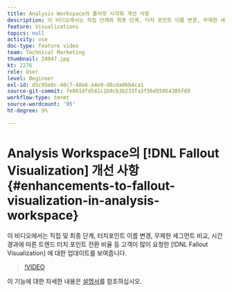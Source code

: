 ```yaml
---
title: Analysis Workspace의 폴아웃 시각화 개선 사항
description: 이 비디오에서는 직접 단계와 최종 단계, 터치 포인트 이름 변경, 무제한 세그먼트 비교, 시간 경과에 따른 트렌드 터치 포인트 전환 비율 등 고객이 많이 요청한 폴아웃 시각화에 대한 업데이트를 보여줍니다.
feature: Visualizations
topics: null
activity: use
doc-type: feature video
team: Technical Marketing
thumbnail: 24047.jpg
kt: 2276
role: User
level: Beginner
exl-id: d5c95e0c-48c7-48e6-a4e9-d8cda06b4ca1
source-git-commit: fe861dfd541c1b9cb3b233fa3f56d55054305fd9
workflow-type: tm+mt
source-wordcount: '95'
ht-degree: 9%

---
```


# Analysis Workspace의 [!DNL Fallout Visualization] 개선 사항 {#enhancements-to-fallout-visualization-in-analysis-workspace}

이 비디오에서는 직접 및 최종 단계, 터치포인트 이름 변경, 무제한 세그먼트 비교, 시간 경과에 따른 트렌드 터치 포인트 전환 비율 등 고객이 많이 요청한 [!DNL Fallout Visualization] 에 대한 업데이트를 보여줍니다.

>[!VIDEO](https://video.tv.adobe.com/v/24047/?quality=12)

이 기능에 대한 자세한 내용은 [설명서](https://experienceleague.adobe.com/docs/analytics/analyze/analysis-workspace/visualizations/fallout/fallout-flow.html?lang=en)를 참조하십시오.
